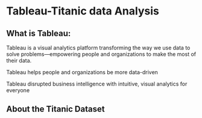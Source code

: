 # Tableau-Titanic data Analysis
## What is Tableau:

Tableau is a visual analytics platform transforming the way we use data to solve problems—empowering people and organizations to make the most of their data.

Tableau helps people and organizations be more data-driven


Tableau disrupted business intelligence with intuitive, visual analytics for everyone

## About the Titanic Dataset
